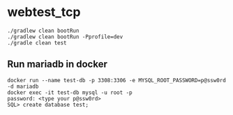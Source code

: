 # webtest_tcp

```shell
./gradlew clean bootRun
./gradlew clean bootRun -Pprofile=dev
./gradle clean test
```

## Run mariadb in docker
```shell
docker run --name test-db -p 3308:3306 -e MYSQL_ROOT_PASSWORD=p@ssw0rd -d mariadb 
docker exec -it test-db mysql -u root -p
password: <type your p@ssw0rd>
SQL> create database test;
```